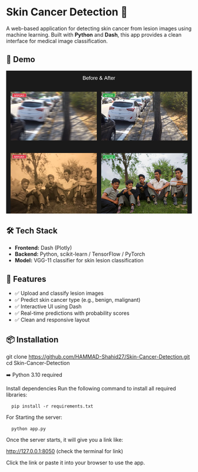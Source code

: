 # Skin Cancer Detection 🧬

A web-based application for detecting skin cancer from lesion images using machine learning. Built with **Python** and **Dash**, this app provides a clean interface for medical image classification.

## 🎥 Demo

![Demo](https://github.com/HAMMAD-Shahid27/AI-Photo-Restoration/blob/main/before_after_grid.png)

## 🛠 Tech Stack

- **Frontend:** Dash (Plotly)
- **Backend:** Python, scikit-learn / TensorFlow / PyTorch
- **Model:** VGG-11 classifier for skin lesion classification

## 🚀 Features

- ✅ Upload and classify lesion images
- ✅ Predict skin cancer type (e.g., benign, malignant)
- ✅ Interactive UI using Dash
- ✅ Real-time predictions with probability scores
- ✅ Clean and responsive layout

## 📦 Installation

git clone https://github.com/HAMMAD-Shahid27/Skin-Cancer-Detection.git
cd Skin-Cancer-Detection

➡️ Python 3.10 required

Install dependencies
Run the following command to install all required libraries:

      pip install -r requirements.txt

For Starting the server:

      python app.py

Once the server starts, it will give you a link like:


http://127.0.0.1:8050 (check the terminal for link)



Click the link or paste it into your browser to use the app.

